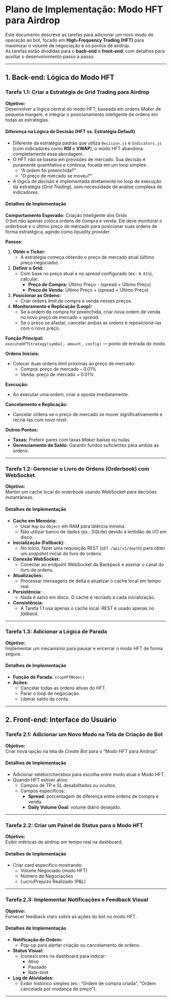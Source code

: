 # Plano de Implementação: Modo HFT para Airdrop

Este documento descreve as tarefas para adicionar um novo modo de operação ao bot, focado em **High-Frequency Trading (HFT)** para maximizar o volume de negociação e os pontos de airdrop.  
As tarefas estão divididas para o **back-end** e **front-end**, com detalhes para auxiliar o desenvolvimento passo a passo.

---

## 1. Back-end: Lógica do Modo HFT

### Tarefa 1.1: Criar a Estratégia de Grid Trading para Airdrop

**Objetivo:**  
Desenvolver a lógica central do modo HFT, baseada em ordens *Maker* de pequena margem, e integrar o posicionamento inteligente de ordens em todas as estratégias.

#### Diferença na Lógica de Decisão (HFT vs. Estratégia Default)
- Diferente da estratégia padrão que utiliza `Decision.js` e `Indicators.js` (com indicadores como **RSI** e **VWAP**), o modo HFT abandona completamente essa abordagem.
- O HFT não se baseia em previsões de mercado. Sua decisão é puramente quantitativa e contínua, focada em um loop simples:
    - “A ordem foi preenchida?”
    - “O preço de mercado se moveu?”
- A lógica de decisão é implementada diretamente no loop de execução da estratégia (*Grid Trading*), sem necessidade de análise complexa de indicadores.

#### Detalhes de Implementação
**Comportamento Esperado:** Criação Inteligente dos Grids  
O bot não apenas coloca ordens de compra e venda. Ele deve monitorar o *orderbook* e o último preço de mercado para posicionar suas ordens de forma estratégica, agindo como *liquidity provider*.

**Passos:**
1. **Obter o Ticker:**
    - A estratégia começa obtendo o preço de mercado atual (último preço negociado).
2. **Definir o Grid:**
    - Com base no preço atual e no *spread* configurado (ex.: `0.01%`), calcular:
        - **Preço de Compra:** Último Preço - (spread × Último Preço)
        - **Preço de Venda:** Último Preço + (spread × Último Preço)
3. **Posicionar as Ordens:**
    - Criar ordens *limit* de compra e venda nesses preços.
4. **Monitoramento e Replicação (Loop):**
    - Se a ordem de compra for preenchida, criar nova ordem de venda no novo preço de mercado + *spread*.
    - Se o preço se afastar, cancelar ambas as ordens e reposicioná-las com o novo preço.

**Função Principal:**  
`executeHFTStrategy(symbol, amount, config)` — ponto de entrada do modo.

**Ordens Iniciais:**
- Colocar duas ordens *limit* próximas ao preço de mercado:
    - Compra: preço de mercado - 0.01%
    - Venda: preço de mercado + 0.01%

**Execução:**
- Ao executar uma ordem, criar a oposta imediatamente.

**Cancelamento e Replicação:**
- Cancelar ordens se o preço de mercado se mover significativamente e recriá-las com novo nível.

**Outros Pontos:**
- **Taxas:** Preferir pares com taxas *Maker* baixas ou nulas.
- **Gerenciamento de Saldo:** Garantir fundos suficientes para ambas as ordens.

---

### Tarefa 1.2: Gerenciar o Livro de Ordens (Orderbook) com WebSocket

**Objetivo:**  
Manter um cache local do *orderbook* usando WebSocket para decisões instantâneas.

#### Detalhes de Implementação
- **Cache em Memória:**
    - Usar `Map` ou `Object` em RAM para latência mínima.
    - Não utilizar banco de dados (ex.: SQLite) devido à lentidão de I/O em disco.
- **Inicialização (Fallback):**
    - No início, fazer uma requisição REST (`GET /api/v1/depth`) para obter um *snapshot* inicial do livro de ordens.
- **Conexão WebSocket:**
    - Conectar ao endpoint WebSocket da Backpack e assinar o canal do livro de ordens.
- **Atualizações:**
    - Processar mensagens de delta e atualizar o cache local em tempo real.
- **Persistência:**
    - Nada é salvo em disco. O cache é recriado a cada inicialização.
- **Consistência:**
    - A Tarefa 1.1 usa apenas o cache local. REST é usado apenas no *fallback*.

---

### Tarefa 1.3: Adicionar a Lógica de Parada

**Objetivo:**  
Implementar um mecanismo para pausar e encerrar o modo HFT de forma segura.

#### Detalhes de Implementação
- **Função de Parada:** `stopHFTMode()`
- **Ações:**
    - Cancelar todas as ordens ativas do HFT.
    - Parar o loop de negociação.
    - Liberar saldo da conta.

---

## 2. Front-end: Interface do Usuário

### Tarefa 2.1: Adicionar um Novo Modo na Tela de Criação de Bot

**Objetivo:**  
Criar nova opção na tela de *Create Bot* para o “Modo HFT para Airdrop”.

#### Detalhes de Implementação
- Adicionar seletor/checkbox para escolha entre modo atual e Modo HFT.
- Quando HFT estiver ativo:
    - Campos de TP e SL desabilitados ou ocultos.
    - Campos específicos:
        - **Spread:** porcentagem de diferença entre ordens de compra e venda.
        - **Daily Volume Goal:** volume diário desejado.

---

### Tarefa 2.2: Criar um Painel de Status para o Modo HFT

**Objetivo:**  
Exibir métricas de airdrop em tempo real na dashboard.

#### Detalhes de Implementação
- Criar card específico mostrando:
    - Volume Negociado (modo HFT)
    - Número de Negociações
    - Lucro/Prejuízo Realizado (P&L)

---

### Tarefa 2.3: Implementar Notificações e Feedback Visual

**Objetivo:**  
Fornecer feedback claro sobre as ações do bot no modo HFT.

#### Detalhes de Implementação
- **Notificação de Ordem:**
    - Pop-up para alertar criação ou cancelamento de ordens.
- **Status Visual:**
    - Ícones/cores na dashboard para indicar:
        - Ativo
        - Pausado
        - Rate-limit
- **Log de Atividades:**
    - Exibir histórico simples (ex.: “Ordem de compra criada”, “Ordem cancelada por mudança de preço”).

---
